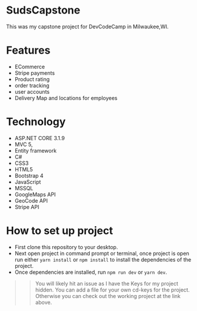# SudsCapstone
This was my capstone project for DevCodeCamp in Milwaukee,WI.

# Features
- ECommerce
- Stripe payments
- Product rating
- order tracking
- user accounts
- Delivery Map and locations for employees

# Technology
- ASP.NET CORE 3.1.9
- MVC 5,
- Entity framework
- C#
- CSS3
- HTML5
- Bootstrap 4
- JavaScript
- MSSQL
- GoogleMaps API
- GeoCode API
- Stripe API

# How to set up project
- First clone this repository to your desktop. 
- Next open project in command prompt or terminal, once project is open run either `yarn install` or `npm install` to install the dependencies of the project.
- Once dependencies are installed, run `npm run dev` or `yarn dev`.

>> You will likely hit an issue as I have the Keys for my project hidden.
>> You can add a file for your own cd-keys for the project.
>> Otherwise you can check out the working project at the link above.
